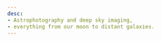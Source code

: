 ```yaml
---
desc:
- Astrophotography and deep sky imaging, 
- everything from our moon to distant galaxies.
---
```

